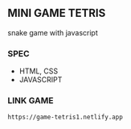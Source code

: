 ## MINI GAME TETRIS
snake game with javascript

### SPEC
- HTML, CSS
- JAVASCRIPT

### LINK GAME
```
https://game-tetris1.netlify.app
```
